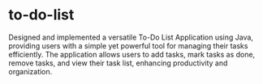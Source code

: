 # to-do-list
Designed and implemented a versatile To-Do List Application using Java, providing users with a simple yet powerful tool for managing their tasks efficiently. The application allows users to add tasks, mark tasks as done, remove tasks, and view their task list, enhancing productivity and organization.
